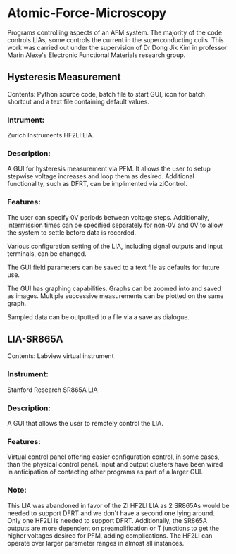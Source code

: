 # Atomic-Force-Microscopy
Programs controlling aspects of an AFM system. The majority of the code controls LIAs, some controls the current in the superconducting coils.
This work was carried out under the supervision of Dr Dong Jik Kim in professor Marin Alexe's Electronic Functional Materials research group.

## Hysteresis Measurement

Contents: Python source code, batch file to start GUI, icon for batch shortcut and a text file containing default values.

### Intrument:

Zurich Instruments HF2LI LIA. 

### Description:

A GUI for hysteresis measurement via PFM. It allows the user to setup stepwise voltage increases and loop them as desired. Additional functionality, such as DFRT, can be implimented via ziControl.

### Features:

The user can specify 0V periods between voltage steps. Additionally, intermission times can be specified separately for non-0V and 0V to allow the system to settle before data is recorded.

Various configuration setting of the LIA, including signal outputs and input terminals, can be changed.

The GUI field parameters can be saved to a text file as defaults for future use.

The GUI has graphing capabilities. Graphs can be zoomed into and saved as images. Multiple successive measurements can be plotted on the same graph.

Sampled data can be outputted to a file via a save as dialogue.

## LIA-SR865A

Contents: Labview virtual instrument

### Instrument: 

Stanford Research SR865A LIA

### Description:

A GUI that allows the user to remotely control the LIA.

### Features:

Virtual control panel offering easier configuration control, in some cases, than the physical control panel. Input and output clusters have been wired in anticipation of contacting other programs as part of a larger GUI.

### Note:

This LIA was abandoned in favor of the ZI HF2LI LIA as 2 SR865As would be needed to support DFRT and we don't have a second one lying around. Only one HF2LI is needed to support DFRT. Additionally, the SR865A outputs are more dependent on preamplification or T junctions to get the higher voltages desired for PFM, adding complications. The HF2LI can operate over larger parameter ranges in almost all instances.

